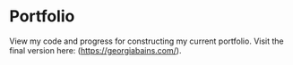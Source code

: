 # Portfolio

View my code and progress for constructing my current portfolio. Visit the final version here: (https://georgiabains.com/).
